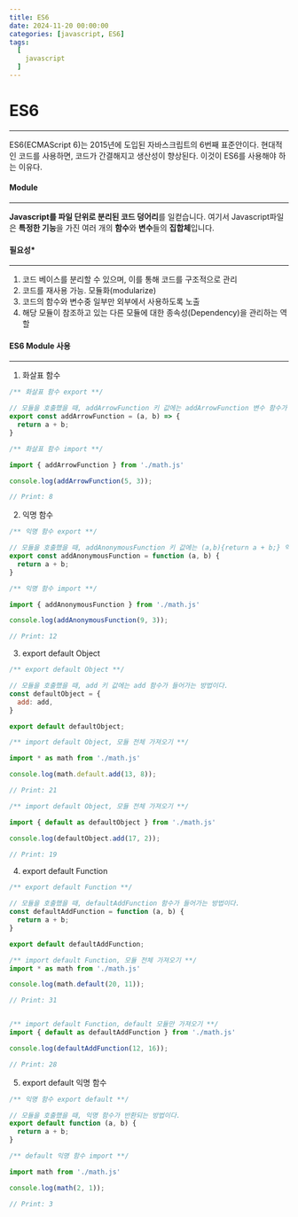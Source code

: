 ```yaml
---
title: ES6
date: 2024-11-20 00:00:00
categories: [javascript, ES6]
tags:
  [
    javascript
  ]
---
```


# ES6
---
ES6(ECMAScript 6)는 2015년에 도입된 자바스크립트의 6번째 표준안이다. 현대적인 코드를 사용하면, 코드가 간결해지고 생산성이 향상된다. 이것이 ES6를 사용해야 하는 이유다.

#### **Module**
---
**Javascript를 파일 단위로 분리된 코드 덩어리**를 일컫습니다. 여기서 Javascript파일은 **특정한 기능**을 가진 여러 개의 **함수**와 **변수**들의 **집합체**입니다.

#### **필요성***
---
1. 코드 베이스를 분리할 수 있으며, 이를 통해 코드를 구조적으로 관리
2. 코드를 재사용 가능. 모듈화(modularize)
3. 코드의 함수와 변수중 일부만 외부에서 사용하도록 노출
4. 해당 모듈이 참조하고 있는 다른 모듈에 대한 종속성(Dependency)을 관리하는 역할

#### **ES6 Module 사용**
---
1. 화살표 함수 

```javascript
/** 화살표 함수 export **/

// 모듈을 호출했을 때, addArrowFunction 키 값에는 addArrowFunction 변수 함수가 가지고 있는 값이 할당된다.
export const addArrowFunction = (a, b) => {
  return a + b;
}

/** 화살표 함수 import **/

import { addArrowFunction } from './math.js'

console.log(addArrowFunction(5, 3));

// Print: 8
```

2. 익명 함수

```javascript
/** 익명 함수 export **/

// 모듈을 호출했을 때, addAnonymousFunction 키 값에는 (a,b){return a + b;} 익명 함수가 할당된다.
export const addAnonymousFunction = function (a, b) {
  return a + b;
}

/** 익명 함수 import **/

import { addAnonymousFunction } from './math.js'

console.log(addAnonymousFunction(9, 3));

// Print: 12
```

3. export default Object

```javascript
/** export default Object **/

// 모듈을 호출했을 때, add 키 값에는 add 함수가 들어가는 방법이다.
const defaultObject = {
  add: add,
}

export default defaultObject;

/** import default Object, 모듈 전체 가져오기 **/

import * as math from './math.js'

console.log(math.default.add(13, 8));

// Print: 21

/** import default Object, 모듈 전체 가져오기 **/

import { default as defaultObject } from './math.js'

console.log(defaultObject.add(17, 2));

// Print: 19
```

4. export default Function

```javascript
/** export default Function **/

// 모듈을 호출했을 때, defaultAddFunction 함수가 들어가는 방법이다.
const defaultAddFunction = function (a, b) {
  return a + b;
}

export default defaultAddFunction;

/** import default Function, 모듈 전체 가져오기 **/
import * as math from './math.js'

console.log(math.default(20, 11));

// Print: 31


/** import default Function, default 모듈만 가져오기 **/
import { default as defaultAddFunction } from './math.js'

console.log(defaultAddFunction(12, 16));

// Print: 28
```

5. export default 익명 함수

```javascript
/** 익명 함수 export default **/

// 모듈을 호출했을 때, 익명 함수가 반환되는 방법이다.
export default function (a, b) {
  return a + b;
}

/** default 익명 함수 import **/

import math from './math.js'

console.log(math(2, 1));

// Print: 3
```